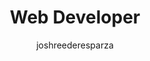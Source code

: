 ---
layout: person
image: josh.jpg
name: Josh Reeder-Esparza
author: joshreederesparza
title: Web Developer
order: 8

social: 
  - account: twitter
    username: jawshre
  - account: facebook
    username: jreederesparza
  - account: github
    username: joshre
  - account: instagram
    username: joshre
  - account: spotify
    username: joshre
    
---